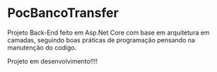 # PocBancoTransfer

Projeto Back-End feito em Asp.Net Core com base em arquitetura em camadas, seguindo boas práticas de programação pensando na manutenção do codigo.




Projeto em desenvolvimento!!!!
